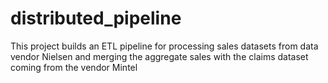 # distributed_pipeline
This project builds an ETL pipeline for processing sales datasets from data vendor Nielsen and merging the aggregate sales with the claims dataset coming from the vendor Mintel
